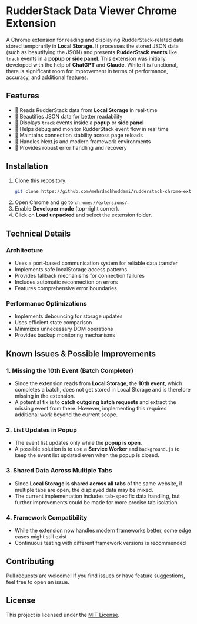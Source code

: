 # RudderStack Data Viewer Chrome Extension

A Chrome extension for reading and displaying RudderStack-related data stored temporarily in **Local Storage**. It processes the stored JSON data (such as beautifying the JSON) and presents **RudderStack events** like `track` events in a **popup or side panel**.
This extension was initially developed with the help of **ChatGPT** and **Claude**. While it is functional, there is significant room for improvement in terms of performance, accuracy, and additional features.

## Features
- 📌 Reads RudderStack data from **Local Storage** in real-time
- 📌 Beautifies JSON data for better readability
- 📌 Displays `track` events inside a **popup** or **side panel**
- 📌 Helps debug and monitor RudderStack event flow in real time
- 📌 Maintains connection stability across page reloads
- 📌 Handles Next.js and modern framework environments
- 📌 Provides robust error handling and recovery

## Installation
1. Clone this repository:
   ```bash
   git clone https://github.com/mehrdadkhoddami/rudderstack-chrome-extension
   ```
2. Open Chrome and go to `chrome://extensions/`.
3. Enable **Developer mode** (top-right corner).
4. Click on **Load unpacked** and select the extension folder.

## Technical Details

### Architecture
- Uses a port-based communication system for reliable data transfer
- Implements safe localStorage access patterns
- Provides fallback mechanisms for connection failures
- Includes automatic reconnection on errors
- Features comprehensive error boundaries

### Performance Optimizations
- Implements debouncing for storage updates
- Uses efficient state comparison
- Minimizes unnecessary DOM operations
- Provides backup monitoring mechanisms

## Known Issues & Possible Improvements

### 1. Missing the 10th Event (Batch Completer)
- Since the extension reads from **Local Storage**, the **10th event**, which completes a batch, does not get stored in Local Storage and is therefore missing in the extension.
- A potential fix is to **catch outgoing batch requests** and extract the missing event from there. However, implementing this requires additional work beyond the current scope.

### 2. List Updates in Popup
- The event list updates only while the **popup is open**.
- A possible solution is to use a **Service Worker** and `background.js` to keep the event list updated even when the popup is closed.

### 3. Shared Data Across Multiple Tabs
- Since **Local Storage is shared across all tabs** of the same website, if multiple tabs are open, the displayed data may be mixed.
- The current implementation includes tab-specific data handling, but further improvements could be made for more precise tab isolation

### 4. Framework Compatibility
- While the extension now handles modern frameworks better, some edge cases might still exist
- Continuous testing with different framework versions is recommended

## Contributing
Pull requests are welcome! If you find issues or have feature suggestions, feel free to open an issue.

## License
This project is licensed under the [MIT License](LICENSE).

